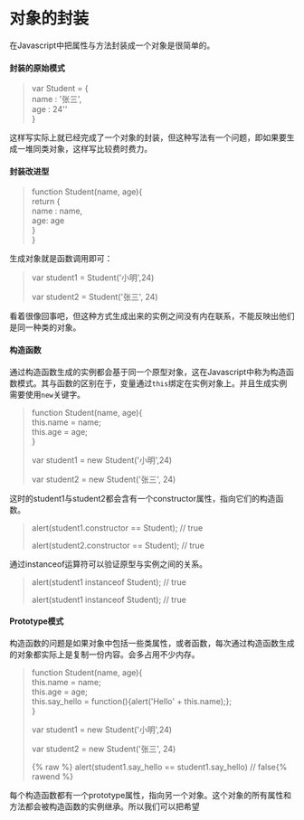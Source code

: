 # 对象的封装

在Javascript中把属性与方法封装成一个对象是很简单的。

#### 封装的原始模式

> var Student = {  
>     name : '张三',  
>     age : 24''  
> }

这样写实际上就已经完成了一个对象的封装，但这种写法有一个问题，即如果要生成一堆同类对象，这样写比较费时费力。

#### 封装改进型

> function Student\(name, age\){  
>     return {  
>         name : name,  
>         age: age  
>     }  
> }

生成对象就是函数调用即可：

> var student1 = Student\('小明',24\)
>
> var student2 = Student\('张三', 24\)

看着很像回事吧，但这种方式生成出来的实例之间没有内在联系，不能反映出他们是同一种类的对象。

#### 构造函数

通过构造函数生成的实例都会基于同一个原型对象，这在Javascript中称为构造函数模式。其与函数的区别在于，变量通过`this`绑定在实例对象上。并且生成实例需要使用`new`关键字。

> function Student\(name, age\){  
>     this.name = name;  
>     this.age = age;  
> }
>
> var student1 = new Student\('小明',24\)
>
> var student2 = new Student\('张三', 24\)

这时的student1与student2都会含有一个constructor属性，指向它们的构造函数。

> alert\(student1.constructor == Student\);    // true
>
> alert\(student2.constructor == Student\);    // true

通过instanceof运算符可以验证原型与实例之间的关系。

> alert\(student1 instanceof Student\);    // true
>
> alert\(student1 instanceof Student\);    // true

#### Prototype模式

构造函数的问题是如果对象中包括一些类属性，或者函数，每次通过构造函数生成的对象都实际上是复制一份内容。会多占用不少内存。

> function Student\(name, age\){  
>     this.name = name;  
>     this.age = age;  
>     this.say\_hello = function\(\){alert\('Hello' + this.name\);};  
> }
>
> var student1 = new Student\('小明',24\)
>
> var student2 = new Student\('张三', 24\)
>
> {% raw %} alert\(student1.say\_hello == student1.say\_hello\) // false{% rawend %}

每个构造函数都有一个prototype属性，指向另一个对象。这个对象的所有属性和方法都会被构造函数的实例继承。所以我们可以把希望

